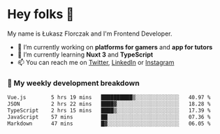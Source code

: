 # Hey folks 👋

My name is Łukasz Florczak and I'm Frontend Developer. 

- 🔭 I’m currently working on **platforms for gamers** and **app for tutors**
- 🌱 I’m currently learning **Nuxt 3** and **TypeScript**
- 📫 You can reach me on [Twitter](https://twitter.com/lukaszflorczak), [LinkedIn](https://pl.linkedin.com/in/lukasz-florczak) or [Instagram](https://instagram.com/lukaszflorczak)


### 🧮 My weekly development breakdown

<!--START_SECTION:waka-->

```txt
Vue.js        5 hrs 19 mins   ██████████▒░░░░░░░░░░░░░░   40.97 %
JSON          2 hrs 22 mins   ████▓░░░░░░░░░░░░░░░░░░░░   18.28 %
TypeScript    2 hrs 15 mins   ████▒░░░░░░░░░░░░░░░░░░░░   17.39 %
JavaScript    57 mins         ██░░░░░░░░░░░░░░░░░░░░░░░   07.36 %
Markdown      47 mins         █▓░░░░░░░░░░░░░░░░░░░░░░░   06.05 %
```

<!--END_SECTION:waka-->

<!--
**lukaszflorczak/lukaszflorczak** is a ✨ _special_ ✨ repository because its `README.md` (this file) appears on your GitHub profile.

Here are some ideas to get you started:

- 🔭 I’m currently working on ...
- 🌱 I’m currently learning ...
- 👯 I’m looking to collaborate on ...
- 🤔 I’m looking for help with ...
- 💬 Ask me about ...
- 📫 How to reach me: ...
- 😄 Pronouns: ...
- ⚡ Fun fact: ...
-->

